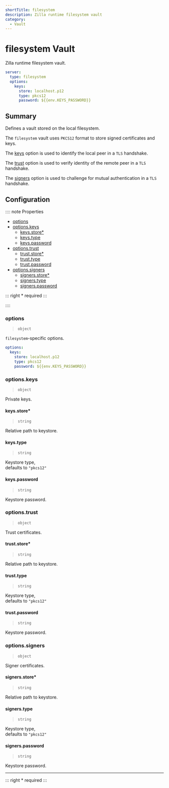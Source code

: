 ```yaml
---
shortTitle: filesystem
description: Zilla runtime filesystem vault
category:
  - Vault
---
```


# filesystem Vault

Zilla runtime filesystem vault.

```yaml {2}
server:
  type: filesystem
  options:
    keys:
      store: localhost.p12
      type: pkcs12
      password: ${{env.KEYS_PASSWORD}}
```

## Summary

Defines a vault stored on the local filesystem.

The `filesystem` vault uses `PKCS12` format to store signed certificates and keys.

The [keys](#options-keys) option is used to identify the local peer in a `TLS` handshake.

The [trust](#options-trust) option is used to verify identity of the remote peer in a `TLS` handshake.

The [signers](#options-signers) option is used to challenge for mutual authentication in a `TLS` handshake.

## Configuration

:::: note Properties

- [options](#options)
- [options.keys](#options-keys)
  - [keys.store\*](#keys-store)
  - [keys.type](#keys-type)
  - [keys.password](#keys-password)
- [options.trust](#options-trust)
  - [trust.store\*](#trust-store)
  - [trust.type](#trust-type)
  - [trust.password](#trust-password)
- [options.signers](#options-signers)
  - [signers.store\*](#signers-store)
  - [signers.type](#signers-type)
  - [signers.password](#signers-password)

::: right
\* required
:::

::::

### options

> `object`

`filesystem`-specific options.

```yaml
options:
  keys:
    store: localhost.p12
    type: pkcs12
    password: ${{env.KEYS_PASSWORD}}
```

### options.keys

> `object`

Private keys.

#### keys.store\*

> `string`

Relative path to keystore.

#### keys.type

> `string`

Keystore type,\
defaults to `"pkcs12"`

#### keys.password

> `string`

Keystore password.

### options.trust

> `object`

Trust certificates.

#### trust.store\*

> `string`

Relative path to keystore.

#### trust.type

> `string`

Keystore type,\
defaults to `"pkcs12"`

#### trust.password

> `string`

Keystore password.

### options.signers

> `object`

Signer certificates.

#### signers.store\*

> `string`

Relative path to keystore.

#### signers.type

> `string`

Keystore type,\
defaults to `"pkcs12"`

#### signers.password

> `string`

Keystore password.

---

::: right
\* required
:::
